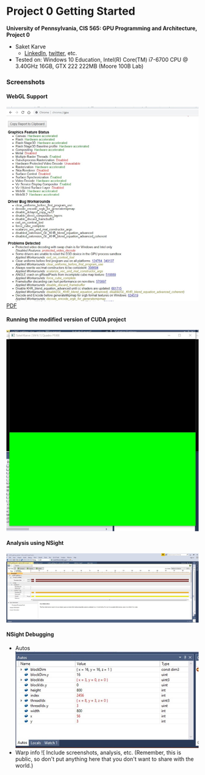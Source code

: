 Project 0 Getting Started
====================

**University of Pennsylvania, CIS 565: GPU Programming and Architecture, Project 0**

* Saket Karve
  * [LinkedIn](https://www.linkedin.com/in/saket-karve-43930511b/), [twitter](), etc.
* Tested on:  Windows 10 Education, Intel(R) Core(TM) i7-6700 CPU @ 3.40GHz 16GB, GTX 222 222MB (Moore 100B Lab)

### Screenshots

#### WebGL Support
![](images/Part2.2-WebGLSupport.jpg)
[PDF](images/chrome_gpu.pdf)

#### Running the modified version of CUDA project
![](images/Part4-Modify.jpg)

#### Analysis using NSight
![](images/Part5-Analyze.jpg)

#### NSight Debugging
- Autos
![](images/Part6-Autos.jpg)
- Warp info
![[](images/Part6-WarpInfo.jpg)
Include screenshots, analysis, etc. (Remember, this is public, so don't put
anything here that you don't want to share with the world.)

